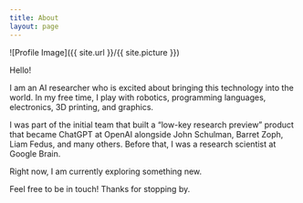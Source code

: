 ```yaml
---
title: About
layout: page
---
```

![Profile Image]({{ site.url }}/{{ site.picture }})

<p>Hello!</p>

<p>I am an AI researcher who is excited about bringing this technology into the world. In my free time, I play with robotics, programming languages, electronics, 3D printing, and graphics.</p>

<p>I was part of the initial team that built a “low-key research preview” product that became ChatGPT at OpenAI alongside John Schulman, Barret Zoph, Liam Fedus, and many others. Before that, I was a research scientist at Google Brain.</p>

<p> Right now, I am currently exploring something new.</p>

<p>Feel free to be in touch! Thanks for stopping by.</p>